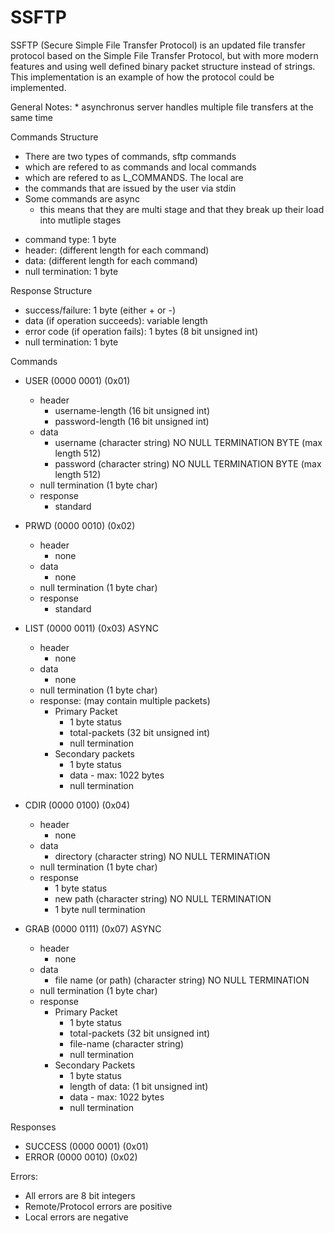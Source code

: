 # SSFTP

SSFTP (Secure Simple File Transfer Protocol) is an updated file transfer protocol based on the Simple File Transfer Protocol, but with more modern features and using well defined binary packet structure instead of strings. This implementation is an example of how the protocol could be implemented.

General Notes:
	* asynchronus server handles multiple file transfers at the same time 

Commands Structure
  * There are two types of commands, sftp commands
  * which are refered to as commands and local commands
  * which are refered to as L_COMMANDS. The local are
  * the commands that are issued by the user via stdin
  * Some commands are async
    - this means that they are multi stage and that 
      they break up their load into mutliple stages

  - command type: 1 byte
  - header: (different length for each command)
  - data: (different length for each command)
  - null termination: 1 byte

Response Structure
  - success/failure: 1 byte (either + or -)
  - data (if operation succeeds): variable length
  - error code (if operation fails): 1 bytes (8 bit unsigned int)
  - null termination: 1 byte

Commands
  - USER (0000 0001) (0x01)
    * header
      + username-length (16 bit unsigned int)
      + password-length (16 bit unsigned int)
    * data
      + username (character string) NO NULL TERMINATION BYTE (max length 512)
      + password (character string) NO NULL TERMINATION BYTE (max length 512)
    * null termination (1 byte char) 
    * response
      + standard

  - PRWD (0000 0010) (0x02)
    * header
      + none
    * data
      + none
    * null termination (1 byte char)
    * response
      + standard

  - LIST (0000 0011) (0x03) ASYNC
    * header
      + none
    * data
      + none
    * null termination (1 byte char)
    * response: (may contain multiple packets)
      + Primary Packet
        - 1 byte status
        - total-packets (32 bit unsigned int)
        - null termination
      + Secondary packets
        - 1 byte status
        - data - max: 1022 bytes
        - null termination

  - CDIR (0000 0100) (0x04)
    * header
      + none
    * data
      + directory (character string) NO NULL TERMINATION
    * null termination (1 byte char)
    * response
      + 1 byte status
      + new path (character string) NO NULL TERMINATION
      + 1 byte null termination

  - GRAB (0000 0111) (0x07) ASYNC
    * header
      + none
    * data
      + file name (or path) (character string) NO NULL TERMINATION
    * null termination (1 byte char)
    * response
      + Primary Packet
        - 1 byte status
        - total-packets (32 bit unsigned int)
        - file-name (character string)
        - null termination
      + Secondary Packets
        - 1 byte status
        - length of data: (1 bit unsigned int)
        - data - max: 1022 bytes
        - null termination


Responses 
  - SUCCESS (0000 0001) (0x01)
  - ERROR (0000 0010) (0x02)

Errors:
  - All errors are 8 bit integers
  - Remote/Protocol errors are positive
  - Local errors are negative

